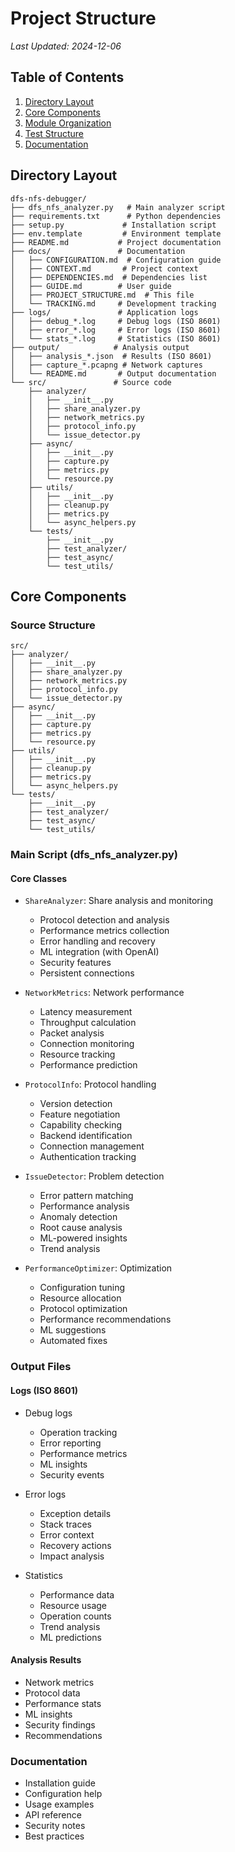 # Project Structure
*Last Updated: 2024-12-06*

## Table of Contents
1. [Directory Layout](#directory-layout)
2. [Core Components](#core-components)
3. [Module Organization](#module-organization)
4. [Test Structure](#test-structure)
5. [Documentation](#documentation)

## Directory Layout

```
dfs-nfs-debugger/
├── dfs_nfs_analyzer.py   # Main analyzer script
├── requirements.txt      # Python dependencies
├── setup.py             # Installation script
├── env.template         # Environment template
├── README.md           # Project documentation
├── docs/               # Documentation
│   ├── CONFIGURATION.md  # Configuration guide
│   ├── CONTEXT.md       # Project context
│   ├── DEPENDENCIES.md  # Dependencies list
│   ├── GUIDE.md        # User guide
│   ├── PROJECT_STRUCTURE.md  # This file
│   └── TRACKING.md     # Development tracking
├── logs/               # Application logs
│   ├── debug_*.log     # Debug logs (ISO 8601)
│   ├── error_*.log     # Error logs (ISO 8601)
│   └── stats_*.log     # Statistics (ISO 8601)
├── output/            # Analysis output
│   ├── analysis_*.json  # Results (ISO 8601)
│   ├── capture_*.pcapng # Network captures
│   └── README.md       # Output documentation
└── src/               # Source code
    ├── analyzer/
    │   ├── __init__.py
    │   ├── share_analyzer.py
    │   ├── network_metrics.py
    │   ├── protocol_info.py
    │   └── issue_detector.py
    ├── async/
    │   ├── __init__.py
    │   ├── capture.py
    │   ├── metrics.py
    │   └── resource.py
    ├── utils/
    │   ├── __init__.py
    │   ├── cleanup.py
    │   ├── metrics.py
    │   └── async_helpers.py
    └── tests/
        ├── __init__.py
        ├── test_analyzer/
        ├── test_async/
        └── test_utils/
```

## Core Components

### Source Structure
```
src/
├── analyzer/
│   ├── __init__.py
│   ├── share_analyzer.py
│   ├── network_metrics.py
│   ├── protocol_info.py
│   └── issue_detector.py
├── async/
│   ├── __init__.py
│   ├── capture.py
│   ├── metrics.py
│   └── resource.py
├── utils/
│   ├── __init__.py
│   ├── cleanup.py
│   ├── metrics.py
│   └── async_helpers.py
└── tests/
    ├── __init__.py
    ├── test_analyzer/
    ├── test_async/
    └── test_utils/
```

### Main Script (dfs_nfs_analyzer.py)

#### Core Classes
- `ShareAnalyzer`: Share analysis and monitoring
  - Protocol detection and analysis
  - Performance metrics collection
  - Error handling and recovery
  - ML integration (with OpenAI)
  - Security features
  - Persistent connections

- `NetworkMetrics`: Network performance
  - Latency measurement
  - Throughput calculation
  - Packet analysis
  - Connection monitoring
  - Resource tracking
  - Performance prediction

- `ProtocolInfo`: Protocol handling
  - Version detection
  - Feature negotiation
  - Capability checking
  - Backend identification
  - Connection management
  - Authentication tracking

- `IssueDetector`: Problem detection
  - Error pattern matching
  - Performance analysis
  - Anomaly detection
  - Root cause analysis
  - ML-powered insights
  - Trend analysis

- `PerformanceOptimizer`: Optimization
  - Configuration tuning
  - Resource allocation
  - Protocol optimization
  - Performance recommendations
  - ML suggestions
  - Automated fixes

### Output Files

#### Logs (ISO 8601)
- Debug logs
  - Operation tracking
  - Error reporting
  - Performance metrics
  - ML insights
  - Security events

- Error logs
  - Exception details
  - Stack traces
  - Error context
  - Recovery actions
  - Impact analysis

- Statistics
  - Performance data
  - Resource usage
  - Operation counts
  - Trend analysis
  - ML predictions

#### Analysis Results
- Network metrics
- Protocol data
- Performance stats
- ML insights
- Security findings
- Recommendations

### Documentation
- Installation guide
- Configuration help
- Usage examples
- API reference
- Security notes
- Best practices
